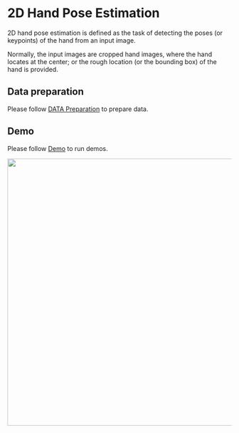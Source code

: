 # 2D Hand Pose Estimation

2D hand pose estimation is defined as the task of detecting the poses (or keypoints) of the hand from an input image.

Normally, the input images are cropped hand images, where the hand locates at the center;
or the rough location (or the bounding box) of the hand is provided.

## Data preparation

Please follow [DATA Preparation](/docs/en/tasks/2d_hand_keypoint.md) to prepare data.

## Demo

Please follow [Demo](/demo/docs/2d_hand_demo.md) to run demos.

<img src="https://user-images.githubusercontent.com/11788150/109098558-8c54db00-775c-11eb-8966-85df96b23dc5.gif" width="600px" alt><br>
